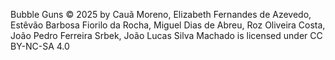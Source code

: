 Bubble Guns © 2025 by Cauã Moreno, Elizabeth Fernandes de Azevedo, Estêvão Barbosa Fiorilo da Rocha, Miguel Dias de Abreu, Roz Oliveira Costa, João Pedro Ferreira Srbek, João Lucas Silva Machado is licensed under CC BY-NC-SA 4.0 
